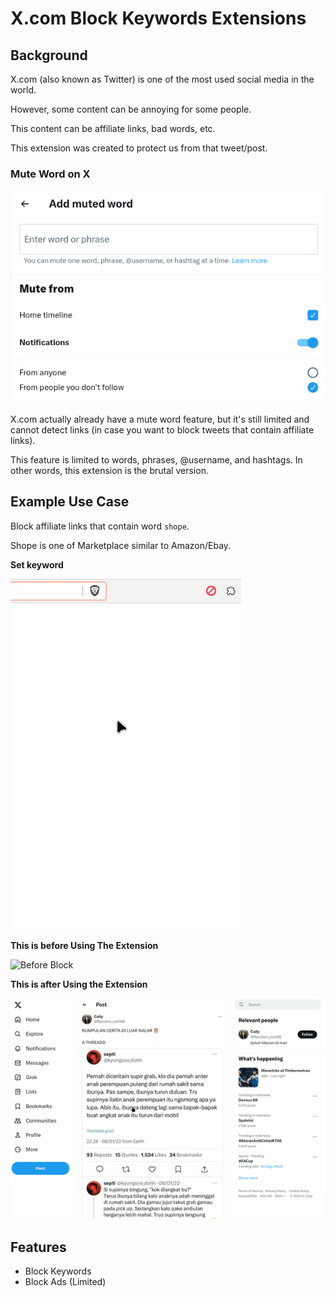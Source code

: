 # X.com Block Keywords Extensions

## Background

X.com (also known as Twitter) is one of the most used social media in the world.

However, some content can be annoying for some people.

This content can be affiliate links, bad words, etc.

This extension was created to protect us from that tweet/post.

### Mute Word on X

![Twitter post](./docs/img/muted_word.png)

X.com actually already have a mute word feature, but it's still limited and cannot detect links (in case you want to block tweets that contain affiliate links).

This feature is limited to words, phrases, @username, and hashtags. In other words, this extension is the brutal version.

## Example Use Case

Block affiliate links that contain word `shope`.

Shope is one of Marketplace similar to Amazon/Ebay.

**Set keyword**

![Set Keyword](./docs/img/set_keyword.gif)

**This is before Using The Extension**

![Before Block](./docs/img/before_block.gif)

**This is after Using the Extension**

![After Block](./docs/img/after_block.gif)

## Features

- Block Keywords
- Block Ads (Limited)
